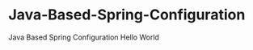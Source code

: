 Java-Based-Spring-Configuration
===============================

Java Based Spring Configuration Hello World
